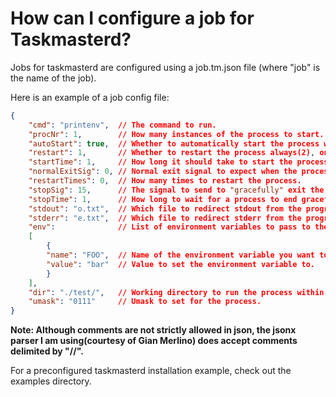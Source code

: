 #	How can I configure a job for Taskmasterd?

Jobs for taskmasterd are configured using a job.tm.json file (where "job" is the name of the job).

Here is an example of a job config file:

```json
{
	"cmd": "printenv",	// The command to run.
	"procNr": 1,		// How many instances of the process to start.
	"autoStart": true,	// Whether to automatically start the process when taskmasterd is started.
	"restart": 1,		// Whether to restart the process always(2), only on unexpected exits(1), or never(0).
	"startTime": 1,		// How long it should take to start the process.
	"normalExitSig": 0,	// Normal exit signal to expect when the process ends.
	"restartTimes": 0,	// How many times to restart the process.
	"stopSig": 15,		// The signal to send to "gracefully" exit the program.
	"stopTime": 1,		// How long to wait for a process to end gracefully before killing it.
	"stdout": "o.txt",	// Which file to redirect stdout from the program to.
	"stderr": "e.txt",	// Which file to redirect stderr from the program to.
	"env":				// List of environment variables to pass to the process.
	[
		{
		"name": "FOO",	// Name of the environment variable you want to set.
		"value": "bar"	// Value to set the environment variable to.
		}
	],
	"dir": "./test/",	// Working directory to run the process within.
	"umask": "0111"		// Umask to set for the process.
}
```
**Note: Although comments are not strictly allowed in json, the jsonx parser I am using(courtesy of Gian Merlino) does accept comments delimited by "//".**

For a preconfigured taskmasterd installation example, check out the examples directory.